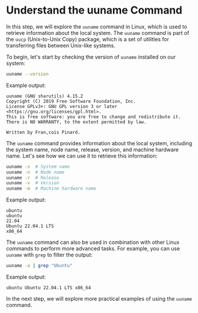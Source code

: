 # Understand the uuname Command

In this step, we will explore the `uuname` command in Linux, which is used to retrieve information about the local system. The `uuname` command is part of the `uucp` (Unix-to-Unix Copy) package, which is a set of utilities for transferring files between Unix-like systems.

To begin, let's start by checking the version of `uuname` installed on our system:

```bash
uuname --version
```

Example output:

```
uuname (GNU sharutils) 4.15.2
Copyright (C) 2019 Free Software Foundation, Inc.
License GPLv3+: GNU GPL version 3 or later <https://gnu.org/licenses/gpl.html>.
This is free software: you are free to change and redistribute it.
There is NO WARRANTY, to the extent permitted by law.

Written by Fran,cois Pinard.
```

The `uuname` command provides information about the local system, including the system name, node name, release, version, and machine hardware name. Let's see how we can use it to retrieve this information:

```bash
uuname -s  # System name
uuname -n  # Node name
uuname -r  # Release
uuname -v  # Version
uuname -m  # Machine hardware name
```

Example output:

```
ubuntu
ubuntu
22.04
Ubuntu 22.04.1 LTS
x86_64
```

The `uuname` command can also be used in combination with other Linux commands to perform more advanced tasks. For example, you can use `uuname` with `grep` to filter the output:

```bash
uuname -a | grep "Ubuntu"
```

Example output:

```
ubuntu Ubuntu 22.04.1 LTS x86_64
```

In the next step, we will explore more practical examples of using the `uuname` command.
